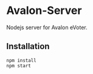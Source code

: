 
Avalon-Server
=============

Nodejs server for Avalon eVoter.

Installation
------------
```
npm install
npm start
```
